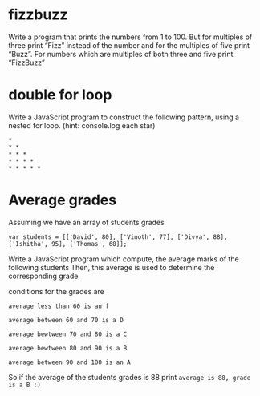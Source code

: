 # fizzbuzz 

Write a program that prints the numbers from 1 to 100. But for multiples of three print “Fizz” instead of the number and for the multiples of five print “Buzz”. For numbers which are multiples of both three and five print “FizzBuzz”

# double for loop

Write a JavaScript program to construct the following pattern, using a nested for loop. (hint: console.log each star)
````
*  
* *  
* * *  
* * * *  
* * * * *
````

# Average grades

Assuming we have an array of students grades 

`var students = [['David', 80], ['Vinoth', 77], ['Divya', 88], ['Ishitha', 95], ['Thomas', 68]];
`


Write a JavaScript program which compute, the average marks of the following students Then, this average is used to determine the corresponding grade

conditions for the grades are 

````
average less than 60 is an f

average between 60 and 70 is a D

average bewtween 70 and 80 is a C

average bewtween 80 and 90 is a B 

average between 90 and 100 is an A
````

So if the average of the students grades is 88 print `average is 88, grade is a B :)`
